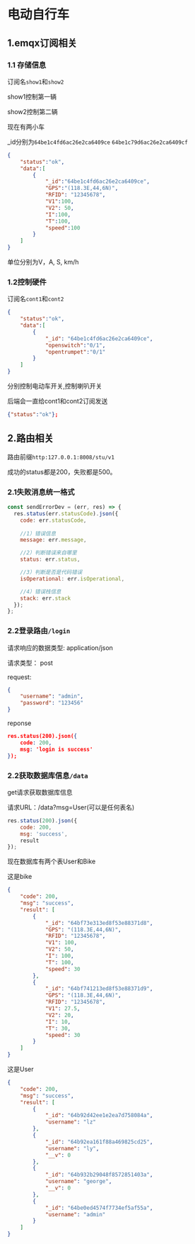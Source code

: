 # 电动自行车

## 1.emqx订阅相关

### 1.1 存储信息

订阅名`show1`和`show2`

show1控制第一辆

show2控制第二辆

现在有两小车

_id分别为`64be1c4fd6ac26e2ca6409ce`  `64be1c79d6ac26e2ca6409cf`

```json
{
    "status":"ok",
    "data":[
        {
            "_id":"64be1c4fd6ac26e2ca6409ce",
            "GPS":"(118.3E,44,6N)",
            "RFID": "12345678",
            "V1":100,
            "V2": 50,
            "I":100,
            "T":100,
            "speed":100
        }
    ]
}
```

单位分别为V，A,  S,  km/h

### 1.2控制硬件

订阅名`cont1`和`cont2`

```json
{
    "status":"ok",
    "data":[
        {
        	"_id": "64be1c4fd6ac26e2ca6409ce",
            "openswitch":"0/1",
            "opentrumpet":"0/1"
        }
    ]
}
```

分别控制电动车开关,控制喇叭开关

后端会一直给cont1和cont2订阅发送

```json
{"status":"ok"};
```

## 2.路由相关

路由前缀`http:127.0.0.1:8008/stu/v1`

成功的status都是200，失败都是500。

### 2.1失败消息统一格式

```js
const sendErrorDev = (err, res) => {
  res.status(err.statusCode).json({
    code: err.statusCode,
    
    //1）错误信息
    message: err.message,

    //2）判断错误来自哪里
    status: err.status,

    //3）判断是否是代码错误
    isOperational: err.isOperational,

    //4）错误栈信息
    stack: err.stack
  });
};
```

### 2.2登录路由`/login`

请求响应的数据类型: application/json

请求类型： post

request:

```json
{
    "username": "admin",
    "password": "123456"
}
```

reponse

```json
res.status(200).json({
    code: 200,
    msg: 'login is success'
});
```

### 2.2获取数据库信息`/data`

get请求获取数据库信息

请求URL：/data?msg=User(可以是任何表名)

```js
res.status(200).json({
    code: 200,
    msg: 'success',
    result
});
```

现在数据库有两个表User和Bike

这是bike

```json
{
    "code": 200,
    "msg": "success",
    "result": [
        {
            "_id": "64bf73e313ed8f53e88371d8",
            "GPS": "(118.3E,44,6N)",
            "RFID": "12345678",
            "V1": 100,
            "V2": 50,
            "I": 100,
            "T": 100,
            "speed": 30
        },
        {
            "_id": "64bf741213ed8f53e88371d9",
            "GPS": "(118.3E,44,6N)",
            "RFID": "12345678",
            "V1": 27.5,
            "V2": 20,
            "I": 10,
            "T": 30,
            "speed": 30
        }
    ]
}
```

这是User

```json
{
    "code": 200,
    "msg": "success",
    "result": [
        {
            "_id": "64b92d42ee1e2ea7d758084a",
            "username": "lz"
        },
        {
            "_id": "64b92ea161f88a469825cd25",
            "username": "ly",
            "__v": 0
        },
        {
            "_id": "64b932b29048f8572851403a",
            "username": "george",
            "__v": 0
        },
        {
            "_id": "64be0ed4574f7734ef5af55a",
            "username": "admin"
        }
    ]
}
```

